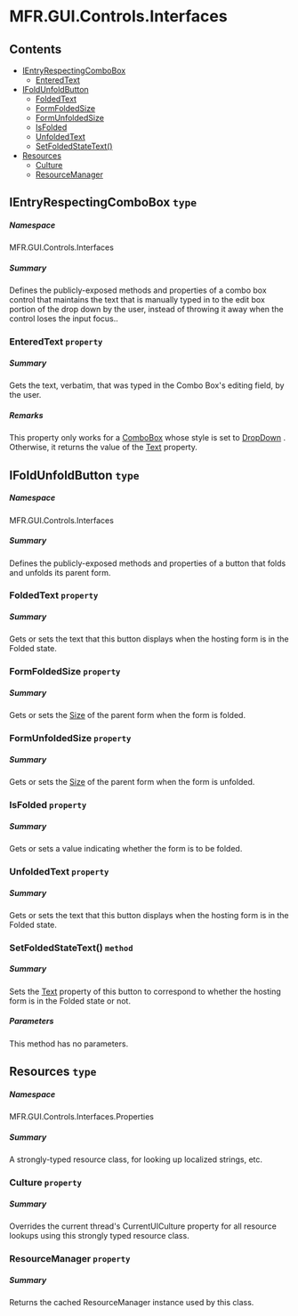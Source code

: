 <a name='assembly'></a>
# MFR.GUI.Controls.Interfaces

## Contents

- [IEntryRespectingComboBox](#T-MFR-GUI-Controls-Interfaces-IEntryRespectingComboBox 'MFR.GUI.Controls.Interfaces.IEntryRespectingComboBox')
  - [EnteredText](#P-MFR-GUI-Controls-Interfaces-IEntryRespectingComboBox-EnteredText 'MFR.GUI.Controls.Interfaces.IEntryRespectingComboBox.EnteredText')
- [IFoldUnfoldButton](#T-MFR-GUI-Controls-Interfaces-IFoldUnfoldButton 'MFR.GUI.Controls.Interfaces.IFoldUnfoldButton')
  - [FoldedText](#P-MFR-GUI-Controls-Interfaces-IFoldUnfoldButton-FoldedText 'MFR.GUI.Controls.Interfaces.IFoldUnfoldButton.FoldedText')
  - [FormFoldedSize](#P-MFR-GUI-Controls-Interfaces-IFoldUnfoldButton-FormFoldedSize 'MFR.GUI.Controls.Interfaces.IFoldUnfoldButton.FormFoldedSize')
  - [FormUnfoldedSize](#P-MFR-GUI-Controls-Interfaces-IFoldUnfoldButton-FormUnfoldedSize 'MFR.GUI.Controls.Interfaces.IFoldUnfoldButton.FormUnfoldedSize')
  - [IsFolded](#P-MFR-GUI-Controls-Interfaces-IFoldUnfoldButton-IsFolded 'MFR.GUI.Controls.Interfaces.IFoldUnfoldButton.IsFolded')
  - [UnfoldedText](#P-MFR-GUI-Controls-Interfaces-IFoldUnfoldButton-UnfoldedText 'MFR.GUI.Controls.Interfaces.IFoldUnfoldButton.UnfoldedText')
  - [SetFoldedStateText()](#M-MFR-GUI-Controls-Interfaces-IFoldUnfoldButton-SetFoldedStateText 'MFR.GUI.Controls.Interfaces.IFoldUnfoldButton.SetFoldedStateText')
- [Resources](#T-MFR-GUI-Controls-Interfaces-Properties-Resources 'MFR.GUI.Controls.Interfaces.Properties.Resources')
  - [Culture](#P-MFR-GUI-Controls-Interfaces-Properties-Resources-Culture 'MFR.GUI.Controls.Interfaces.Properties.Resources.Culture')
  - [ResourceManager](#P-MFR-GUI-Controls-Interfaces-Properties-Resources-ResourceManager 'MFR.GUI.Controls.Interfaces.Properties.Resources.ResourceManager')

<a name='T-MFR-GUI-Controls-Interfaces-IEntryRespectingComboBox'></a>
## IEntryRespectingComboBox `type`

##### Namespace

MFR.GUI.Controls.Interfaces

##### Summary

Defines the publicly-exposed methods and properties of a combo box
control that maintains the text that is manually typed in to the edit
box portion of the drop down by the user, instead of throwing it away
when the control loses the input focus..

<a name='P-MFR-GUI-Controls-Interfaces-IEntryRespectingComboBox-EnteredText'></a>
### EnteredText `property`

##### Summary

Gets the text, verbatim, that was typed in the Combo Box's editing
field, by the user.

##### Remarks

This property only works for a [ComboBox](http://msdn.microsoft.com/query/dev14.query?appId=Dev14IDEF1&l=EN-US&k=k:System.Windows.Forms.ComboBox 'System.Windows.Forms.ComboBox') whose style is set to [DropDown](http://msdn.microsoft.com/query/dev14.query?appId=Dev14IDEF1&l=EN-US&k=k:System.Windows.Forms.ComboBoxStyle.DropDown 'System.Windows.Forms.ComboBoxStyle.DropDown') . Otherwise,
it returns the value of the [Text](http://msdn.microsoft.com/query/dev14.query?appId=Dev14IDEF1&l=EN-US&k=k:System.Windows.Forms.ComboBox.Text 'System.Windows.Forms.ComboBox.Text') property.

<a name='T-MFR-GUI-Controls-Interfaces-IFoldUnfoldButton'></a>
## IFoldUnfoldButton `type`

##### Namespace

MFR.GUI.Controls.Interfaces

##### Summary

Defines the publicly-exposed methods and properties of a button that
folds and unfolds its parent form.

<a name='P-MFR-GUI-Controls-Interfaces-IFoldUnfoldButton-FoldedText'></a>
### FoldedText `property`

##### Summary

Gets or sets the text that this button displays when the hosting
form is in the Folded state.

<a name='P-MFR-GUI-Controls-Interfaces-IFoldUnfoldButton-FormFoldedSize'></a>
### FormFoldedSize `property`

##### Summary

Gets or sets the [Size](http://msdn.microsoft.com/query/dev14.query?appId=Dev14IDEF1&l=EN-US&k=k:System.Drawing.Size 'System.Drawing.Size') of the parent
form when the form is folded.

<a name='P-MFR-GUI-Controls-Interfaces-IFoldUnfoldButton-FormUnfoldedSize'></a>
### FormUnfoldedSize `property`

##### Summary

Gets or sets the [Size](http://msdn.microsoft.com/query/dev14.query?appId=Dev14IDEF1&l=EN-US&k=k:System.Drawing.Size 'System.Drawing.Size') of the parent
form when the form is unfolded.

<a name='P-MFR-GUI-Controls-Interfaces-IFoldUnfoldButton-IsFolded'></a>
### IsFolded `property`

##### Summary

Gets or sets a value indicating whether the form is to be folded.

<a name='P-MFR-GUI-Controls-Interfaces-IFoldUnfoldButton-UnfoldedText'></a>
### UnfoldedText `property`

##### Summary

Gets or sets the text that this button displays when the hosting
form is in the Folded state.

<a name='M-MFR-GUI-Controls-Interfaces-IFoldUnfoldButton-SetFoldedStateText'></a>
### SetFoldedStateText() `method`

##### Summary

Sets the [Text](http://msdn.microsoft.com/query/dev14.query?appId=Dev14IDEF1&l=EN-US&k=k:System.Windows.Forms.ButtonBase.Text 'System.Windows.Forms.ButtonBase.Text')
property of this button to correspond to whether the hosting form is
in the Folded state or not.

##### Parameters

This method has no parameters.

<a name='T-MFR-GUI-Controls-Interfaces-Properties-Resources'></a>
## Resources `type`

##### Namespace

MFR.GUI.Controls.Interfaces.Properties

##### Summary

A strongly-typed resource class, for looking up localized strings, etc.

<a name='P-MFR-GUI-Controls-Interfaces-Properties-Resources-Culture'></a>
### Culture `property`

##### Summary

Overrides the current thread's CurrentUICulture property for all
  resource lookups using this strongly typed resource class.

<a name='P-MFR-GUI-Controls-Interfaces-Properties-Resources-ResourceManager'></a>
### ResourceManager `property`

##### Summary

Returns the cached ResourceManager instance used by this class.
